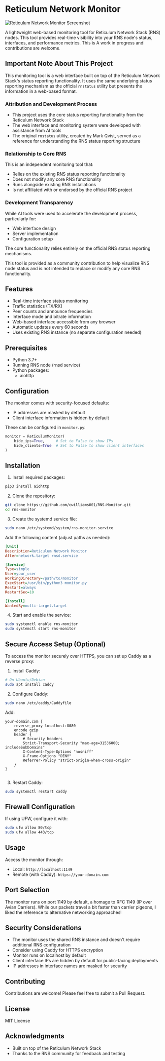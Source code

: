 # Reticulum Network Monitor

![Reticulum Network Monitor Screenshot](images/screenshot.png)

A lightweight web-based monitoring tool for Reticulum Network Stack (RNS) nodes. This tool provides real-time visibility into your RNS node's status, interfaces, and performance metrics. This is A work in progress and contributions are welcome.

## Important Note About This Project

This monitoring tool is a web interface built on top of the Reticulum Network Stack's status reporting functionality. It uses the same underlying status reporting mechanism as the official `rnstatus` utility but presents the information in a web-based format.

### Attribution and Development Process
- This project uses the core status reporting functionality from the Reticulum Network Stack
- The web interface and monitoring system were developed with assistance from AI tools
- The original `rnstatus` utility, created by Mark Qvist, served as a reference for understanding the RNS status reporting structure

### Relationship to Core RNS
This is an independent monitoring tool that:
- Relies on the existing RNS status reporting functionality
- Does not modify any core RNS functionality
- Runs alongside existing RNS installations
- Is not affiliated with or endorsed by the official RNS project

### Development Transparency
While AI tools were used to accelerate the development process, particularly for:
- Web interface design
- Server implementation
- Configuration setup

The core functionality relies entirely on the official RNS status reporting mechanisms.

This tool is provided as a community contribution to help visualize RNS node status and is not intended to replace or modify any core RNS functionality.

## Features

- Real-time interface status monitoring
- Traffic statistics (TX/RX)
- Peer counts and announce frequencies
- Interface mode and bitrate information
- Web-based interface accessible from any browser
- Automatic updates every 60 seconds
- Uses existing RNS instance (no separate configuration needed)

## Prerequisites

- Python 3.7+
- Running RNS node (rnsd service)
- Python packages:
  - aiohttp

## Configuration
The monitor comes with security-focused defaults:
- IP addresses are masked by default
- Client interface information is hidden by default

These can be configured in `monitor.py`:

```python
monitor = ReticulumMonitor(
    hide_ips=True,     # Set to False to show IPs
    hide_clients=True  # Set to False to show client interfaces
)
```
## Installation

1. Install required packages:
```bash
pip3 install aiohttp
```

2. Clone the repository:
```bash
git clone https://github.com/cwilliams001/RNS-Monitor.git
cd rns-monitor
```

3. Create the systemd service file:
```bash
sudo nano /etc/systemd/system/rns-monitor.service
```

Add the following content (adjust paths as needed):
```ini
[Unit]
Description=Reticulum Network Monitor
After=network.target rnsd.service

[Service]
Type=simple
User=your_user
WorkingDirectory=/path/to/monitor
ExecStart=/usr/bin/python3 monitor.py
Restart=always
RestartSec=10

[Install]
WantedBy=multi-target.target
```

4. Start and enable the service:
```bash
sudo systemctl enable rns-monitor
sudo systemctl start rns-monitor
```

## Secure Access Setup (Optional)

To access the monitor securely over HTTPS, you can set up Caddy as a reverse proxy:

1. Install Caddy:
```bash
# On Ubuntu/Debian
sudo apt install caddy
```

2. Configure Caddy:
```bash
sudo nano /etc/caddy/Caddyfile
```

Add:
```
your-domain.com {
    reverse_proxy localhost:8080
    encode gzip
    header {
        # Security headers
        Strict-Transport-Security "max-age=31536000; includeSubDomains"
        X-Content-Type-Options "nosniff"
        X-Frame-Options "DENY"
        Referrer-Policy "strict-origin-when-cross-origin"
    }
}


```

3. Restart Caddy:
```bash
sudo systemctl restart caddy
```

## Firewall Configuration

If using UFW, configure it with:
```bash
sudo ufw allow 80/tcp
sudo ufw allow 443/tcp
```

## Usage

Access the monitor through:
- Local: `http://localhost:1149`
- Remote (with Caddy): `https://your-domain.com`
  
## Port Selection
The monitor runs on port 1149 by default, a homage to RFC 1149 (IP over Avian Carriers). While our packets travel a bit faster than carrier pigeons, I liked the reference to alternative networking approaches!

## Security Considerations

- The monitor uses the shared RNS instance and doesn't require additional RNS configuration
- Consider using Caddy for HTTPS encryption
- Monitor runs on localhost by default
- Client interface IPs are hidden by default for public-facing deployments
- IP addresses in interface names are masked for security

## Contributing

Contributions are welcome! Please feel free to submit a Pull Request.

## License

MIT License

## Acknowledgments

- Built on top of the Reticulum Network Stack
- Thanks to the RNS community for feedback and testing

